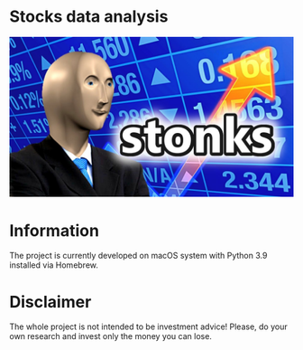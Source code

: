 # Stocks data analysis

![stonks](./images/stonks.jpeg)

# Information

The project is currently developed on macOS system with Python 3.9 installed via Homebrew.

# Disclaimer

The whole project is not intended to be investment advice! Please, do your own research and invest only the money you can lose.